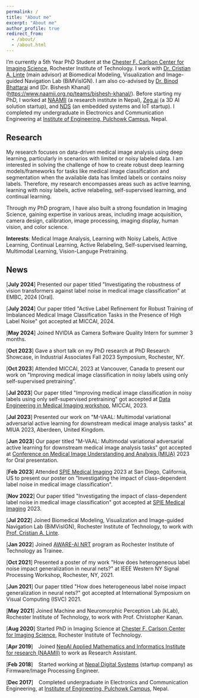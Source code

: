 ```yaml
---
permalink: /
title: "About me"
excerpt: "About me"
author_profile: true
redirect_from: 
  - /about/
  - /about.html
---
```


I’m currently a 5th Year PhD Student at the [Chester F. Carlson Center for Imaging Science](https://www.rit.edu/science/chester-f-carlson-center-imaging-science), Rochester Institute of Technology. I work with [Dr. Cristian A. Linte](https://www.rit.edu/directory/calbme-cristian-linte) (main advisor) at Biomedical Modeling, Visualization and Image-guided Navigation Lab (BiMVisIGN). I am also co-advised by [Dr. Binod Bhattarai](https://sites.google.com/view/bbinod/home) and [Dr. Bishesh Khanal] (https://www.naamii.org.np/teams/bishesh-khanal/). Before starting my PhD, I worked at [NAAMII](https://www.naamii.org.np/) (a research institute in Nepal), [Zeg.ai](https://www.linkedin.com/company/zeg-ai/about/) (a 3D AI solution startup), and [NDS](https://nepaldigisys.com/) (an embedded systems and IoT startup). I completed my undergraduate in Electronics and Communication Engineering at [Institute of Engineering, Pulchowk Campus](https://pcampus.edu.np/), Nepal. 


## Research ##

My research focuses on data-driven medical image analysis using deep learning, particularly in scenarios with limited or noisy labeled data. I am interested in solving the challenge of how to create robust deep learning models/frameworks for tasks like medical image classification and segmentation when the available data has limited labels or contains noisy labels. Therefore, my research encompasses areas such as active learning, learning with noisy labels, active relabeling, self-supervised learning, and continual learning.

Through my PhD program, I have also built a strong foundation in Imaging Science, gaining expertise in various areas, including image acquisition, camera design, calibration, image processing, imaging display, human vision, and color science. 



<!-- In general, my research interests include computer vision, deep learning, and medical image analysis. To be specific, I have a strong foundation in imaging systems, active learning, continual learning, label noise in DL and it implications. I am interested to work in problems that have real world applications and generate insightful understanding. I also worked with Dr. Christopher Kanan at kLab for a year in investigating impact of heterogeneous label noise in neural networks, and developing efficient online continual learning method capable of learning from single pass through the dataset. -->

**Interests**: Medical Image Analysis, Learning with Noisy Labels, Active Learning, Continual Learning, Active Relabeling, Self-supervised learning, Multimodal Learning, Vision-Languge Pretraining.

<!-- Before starting my Phd, I worked as a Research Assistant at [NepAl Applied Mathematics and Informatics Institute for Research (NAAMII)](https://www.naamii.com.np/), 
under the co-supervision of [Dr. Bishesh Khanal](https://bishesh.github.io/) and [Dr. Binod Bhattarai](https://www.naamii.com.np/teams/binod-bhattarai/).
I have good experience working with Object Detection and Segmentation, Generative Adversarial Networks, 2D medical images, and general machine learning algorithms. 
I was also remotely involved as a part-time consultant at [Zeg.ai](https://www.zeg.ai/)- 3D AI solution Company, in R&D of photo-realistic content generation. 
At Zeg, I worked in computer rendered image to natural image translation, keypoint estimation, and 3D mesh reconstruction. -->


## News ##


[**July 2024**] Presented our paper titled "Investigating the robustness of vision transformers against label noise in medical image classification" at EMBC, 2024 [Oral].

[**July 2024**] Our paper titled "Active Label Refinement for Robust Training of Imbalanced Medical Image Classification Tasks in the Presence of High Label Noise" got accepted at MICCAI, 2024.

[**May 2024**] Joined NVIDIA as Camera Software Quality Intern for summer 3 months.

[**Oct 2023**] Gave a short talk on my PhD research at PhD Research Showcase, in Industrial Associates Fall 2023 Symposium, Rochester, NY.

[**Oct 2023**] Attended MICCAI, 2023 at Vancouver, Canada to present our work on "Improving medical image classification
in noisy labels using only self-supervised pretraining".

[**Jul 2023**] Our paper titled "Improving medical image classification
in noisy labels using only self-supervised pretraining" got accepted at [Data Engineering in Medical Imaging workshop](https://demi-workshop.github.io/), MICCAI, 2023.

[**Jul 2023**] Presented our work on "M-VAAL: Multimodal variational adversarial active learning for downstream medical image analysis tasks" at MIUA 2023, Aberdeen, United Kingdom.

[**Jun 2023**] Our paper titled "M-VAAL: Multimodal variational adversarial active learning for downstream medical image analysis tasks" got accepted at [Conference on Medical Image Understanding and Analysis (MIUA)](https://www.abdn.ac.uk/events/conferences/miua2023.php) 2023 for Oral presentation.

[**Feb 2023**] Attended [SPIE Medical Imaging]((https://spie.org/conferences-and-exhibitions/medical-imaging/program?SSO=1)) 2023 at San Diego, California, US to present our poster on "Investigating the impact of class-dependent label noise in medical image classification".

[**Nov 2022**] Our paper titled "Investigating the impact of class-dependent label noise in medical image classification" got accepted at [SPIE Medical Imaging](https://spie.org/conferences-and-exhibitions/medical-imaging/program?SSO=1) 2023.

[**Jul 2022**] Joined Biomedical Modeling, Visualization and Image-guided Navigation Lab (BiMVisIGN), Rochester Institute of Technology, to work with [Prof. Cristian A. Linte](https://www.rit.edu/directory/calbme-cristian-linte).

[**Jan 2022**] Joined [AWARE-AI NRT](https://www.rit.edu/nrtai/about) program as Rochester Institute of Technology as Trainee.

[**Oct 2021**] Presented a poster of my work "How does heterogeneous label noise impact generalization in neural nets?" at IEEE Western NY Signal Processing Workshop, Rochester, NY, 2021.

[**Jun 2021**] Our paper titled "How does heterogeneous label noise impact generalization in neural nets?" got accepted at International Symposium on Visual Computing (ISVC) 2021.

[**May 2021**] Joined Machine and Neuromorphic Perception Lab (kLab), Rochester Institute of Technology, to work with Prof. Christopher Kanan.

[**Aug 2020**] Started PhD in Imaging Science at [Chester F. Carlson Center for Imaging Science](https://www.rit.edu/science/chester-f-carlson-center-imaging-science), Rochester Institute of Technology.

[**Apr 2019**] &ensp; Joined [NepAl Applied Mathematics and Informatics Institute for research (NAAMII)](https://www.naamii.org.np/) to work as Research Assistant.

[**Feb 2018**] &ensp; Started working at [Nepal Digital Systems](https://nepaldigisys.com/) (startup company) as Firmware/Image Processing Engineer.

[**Dec 2017**]  &ensp; Completed undergraduate in Electronics and Communication Engineering, at [Institute of Engineering, Pulchowk Campus](https://pcampus.edu.np/),  Nepal.
